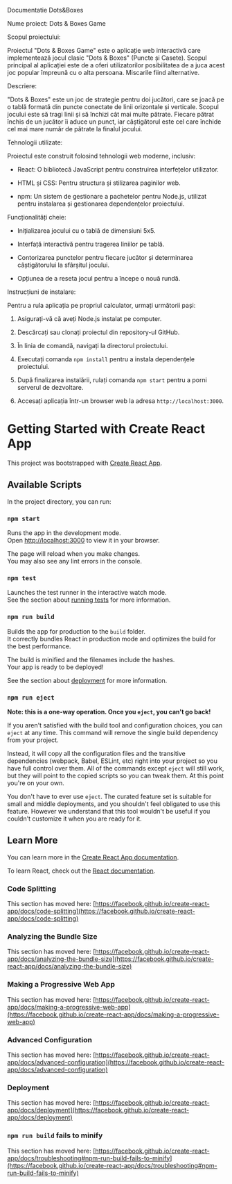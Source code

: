 Documentatie Dots&Boxes 

 

  

Nume proiect: Dots & Boxes Game 

  

Scopul proiectului: 

Proiectul "Dots & Boxes Game" este o aplicație web interactivă care implementează jocul clasic "Dots & Boxes" (Puncte și Casete). Scopul principal al aplicației este de a oferi utilizatorilor posibilitatea de a juca acest joc popular împreună cu o alta persoana. Miscarile fiind alternative. 

  

Descriere: 

"Dots & Boxes" este un joc de strategie pentru doi jucători, care se joacă pe o tablă formată din puncte conectate de linii orizontale și verticale. Scopul jocului este să tragi linii și să închizi cât mai multe pătrate. Fiecare pătrat închis de un jucător îi aduce un punct, iar câștigătorul este cel care închide cel mai mare număr de pătrate la finalul jocului. 

  

Tehnologii utilizate: 

Proiectul este construit folosind tehnologii web moderne, inclusiv: 

- React: O bibliotecă JavaScript pentru construirea interfețelor utilizator. 

- HTML și CSS: Pentru structura și stilizarea paginilor web. 

- npm: Un sistem de gestionare a pachetelor pentru Node.js, utilizat pentru instalarea și gestionarea dependențelor proiectului. 

  

Funcționalități cheie: 

- Inițializarea jocului cu o tablă de dimensiuni 5x5. 

- Interfață interactivă pentru tragerea liniilor pe tablă. 

- Contorizarea punctelor pentru fiecare jucător și determinarea câștigătorului la sfârșitul jocului. 

- Opțiunea de a reseta jocul pentru a începe o nouă rundă. 

  

 

Instrucțiuni de instalare: 

Pentru a rula aplicația pe propriul calculator, urmați următorii pași: 

1. Asigurați-vă că aveți Node.js instalat pe computer. 

2. Descărcați sau clonați proiectul din repository-ul GitHub. 

3. În linia de comandă, navigați la directorul proiectului. 

4. Executați comanda `npm install` pentru a instala dependențele proiectului. 

5. După finalizarea instalării, rulați comanda `npm start` pentru a porni serverul de dezvoltare. 

6. Accesați aplicația într-un browser web la adresa `http://localhost:3000`. 

  

 





# Getting Started with Create React App

This project was bootstrapped with [Create React App](https://github.com/facebook/create-react-app).

## Available Scripts

In the project directory, you can run:

### `npm start`

Runs the app in the development mode.\
Open [http://localhost:3000](http://localhost:3000) to view it in your browser.

The page will reload when you make changes.\
You may also see any lint errors in the console.

### `npm test`

Launches the test runner in the interactive watch mode.\
See the section about [running tests](https://facebook.github.io/create-react-app/docs/running-tests) for more information.

### `npm run build`

Builds the app for production to the `build` folder.\
It correctly bundles React in production mode and optimizes the build for the best performance.

The build is minified and the filenames include the hashes.\
Your app is ready to be deployed!

See the section about [deployment](https://facebook.github.io/create-react-app/docs/deployment) for more information.

### `npm run eject`

**Note: this is a one-way operation. Once you `eject`, you can't go back!**

If you aren't satisfied with the build tool and configuration choices, you can `eject` at any time. This command will remove the single build dependency from your project.

Instead, it will copy all the configuration files and the transitive dependencies (webpack, Babel, ESLint, etc) right into your project so you have full control over them. All of the commands except `eject` will still work, but they will point to the copied scripts so you can tweak them. At this point you're on your own.

You don't have to ever use `eject`. The curated feature set is suitable for small and middle deployments, and you shouldn't feel obligated to use this feature. However we understand that this tool wouldn't be useful if you couldn't customize it when you are ready for it.

## Learn More

You can learn more in the [Create React App documentation](https://facebook.github.io/create-react-app/docs/getting-started).

To learn React, check out the [React documentation](https://reactjs.org/).

### Code Splitting

This section has moved here: [https://facebook.github.io/create-react-app/docs/code-splitting](https://facebook.github.io/create-react-app/docs/code-splitting)

### Analyzing the Bundle Size

This section has moved here: [https://facebook.github.io/create-react-app/docs/analyzing-the-bundle-size](https://facebook.github.io/create-react-app/docs/analyzing-the-bundle-size)

### Making a Progressive Web App

This section has moved here: [https://facebook.github.io/create-react-app/docs/making-a-progressive-web-app](https://facebook.github.io/create-react-app/docs/making-a-progressive-web-app)

### Advanced Configuration

This section has moved here: [https://facebook.github.io/create-react-app/docs/advanced-configuration](https://facebook.github.io/create-react-app/docs/advanced-configuration)

### Deployment

This section has moved here: [https://facebook.github.io/create-react-app/docs/deployment](https://facebook.github.io/create-react-app/docs/deployment)

### `npm run build` fails to minify

This section has moved here: [https://facebook.github.io/create-react-app/docs/troubleshooting#npm-run-build-fails-to-minify](https://facebook.github.io/create-react-app/docs/troubleshooting#npm-run-build-fails-to-minify)
